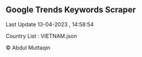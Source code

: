 

## Google Trends Keywords Scraper 
 
Last Update 13-04-2023 , 14:58:54

Country List :
VIETNAM.json



© Abdul Muttaqin 
